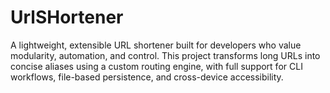 # UrlSHortener
A lightweight, extensible URL shortener built for developers who value modularity, automation, and control. This project transforms long URLs into concise aliases using a custom routing engine, with full support for CLI workflows, file-based persistence, and cross-device accessibility.
